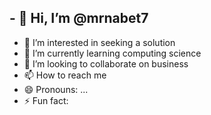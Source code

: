 ## - 👋 Hi, I’m @mrnabet7
- 👀 I’m interested in seeking a solution
- 🌱 I’m currently learning computing science
- 💞️ I’m looking to collaborate on business 
- 📫 How to reach me 
- 😄 Pronouns: ...
- ⚡ Fun fact:

<!---
mrnabet7/mrnabet7 is a ✨ special ✨ repository because its `README.md` (this file) appears on your GitHub profile.
You can click the Preview link to take a look at your changes.
--->
